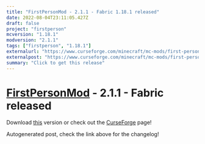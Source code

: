 ```yaml
---
title: "FirstPersonMod - 2.1.1 - Fabric 1.18.1 released"
date: 2022-08-04T23:11:05.427Z
draft: false
project: "firstperson"
mcversion: "1.18.1"
modversion: "2.1.1"
tags: ["firstperson", "1.18.1"]
externalurl: "https://www.curseforge.com/minecraft/mc-mods/first-person-model/files/3918660"
externalpost: "https://www.curseforge.com/minecraft/mc-mods/first-person-model/files/3918660"
summary: "Click to get this release"
---
```

# [FirstPersonMod](/project/firstperson) - 2.1.1 - Fabric released
Download [this](https://www.curseforge.com/minecraft/mc-mods/first-person-model/files/3918660) version or check out the [CurseForge](https://www.curseforge.com/minecraft/mc-mods/first-person-model) page!

Autogenerated post, check the link above for the changelog!
